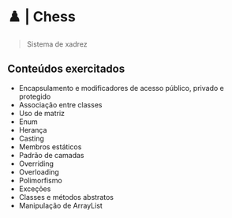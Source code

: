 # :chess_pawn: | Chess
> Sistema de xadrez

## Conteúdos exercitados
- Encapsulamento e modificadores de acesso público, privado e protegido
- Associação entre classes
- Uso de matriz
- Enum
- Herança
- Casting
- Membros estáticos
- Padrão de camadas
- Overriding
- Overloading
- Polimorfismo
- Exceções
- Classes e métodos abstratos
- Manipulação de ArrayList

